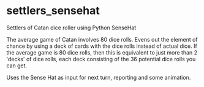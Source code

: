 # settlers_sensehat
Settlers of Catan dice roller using Python SenseHat

The average game of Catan involves 80 dice rolls.
Evens out the element of chance by using a deck of cards with the 
dice rolls instead of actual dice.
If the average game is 80 dice rolls, then this is equivalent to
just more than 2 'decks' of dice rolls, each deck consisting of
the 36 potential dice rolls you can get.


Uses the Sense Hat as input for next turn, reporting and some animation.

